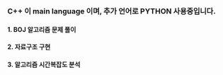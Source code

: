 ### C++ 이 main language 이며, 추가 언어로 PYTHON 사용중입니다.

#### 1. BOJ 알고리즘 문제 풀이
#### 2. 자료구조 구현
#### 3. 알고리즘 시간복잡도 분석
